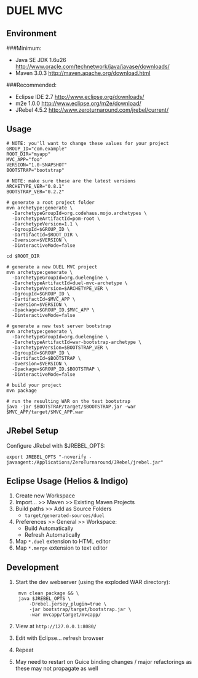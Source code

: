 DUEL MVC
========

Environment
-----------

###Minimum:

- Java SE JDK 1.6u26
	http://www.oracle.com/technetwork/java/javase/downloads/
- Maven 3.0.3
	http://maven.apache.org/download.html

###Recommended:

- Eclipse IDE 2.7
	http://www.eclipse.org/downloads/
- m2e 1.0.0
	http://www.eclipse.org/m2e/download/
- JRebel 4.5.2
	http://www.zeroturnaround.com/jrebel/current/

Usage
-----
	# NOTE: you'll want to change these values for your project
	GROUP_ID="com.example"
	ROOT_DIR="myapp"
	MVC_APP="foo"
	VERSION="1.0-SNAPSHOT"
	BOOTSTRAP="bootstrap"
	
	# NOTE: make sure these are the latest versions
	ARCHETYPE_VER="0.8.1"
	BOOTSTRAP_VER="0.2.2"
	
	# generate a root project folder
	mvn archetype:generate \
	  -DarchetypeGroupId=org.codehaus.mojo.archetypes \
	  -DarchetypeArtifactId=pom-root \
	  -DarchetypeVersion=1.1 \
	  -DgroupId=$GROUP_ID \
	  -DartifactId=$ROOT_DIR \
	  -Dversion=$VERSION \
	  -DinteractiveMode=false
	
	cd $ROOT_DIR
	
	# generate a new DUEL MVC project
	mvn archetype:generate \
	  -DarchetypeGroupId=org.duelengine \
	  -DarchetypeArtifactId=duel-mvc-archetype \
	  -DarchetypeVersion=$ARCHETYPE_VER \
	  -DgroupId=$GROUP_ID \
	  -DartifactId=$MVC_APP \
	  -Dversion=$VERSION \
	  -Dpackage=$GROUP_ID.$MVC_APP \
	  -DinteractiveMode=false
	
	# generate a new test server bootstrap
	mvn archetype:generate \
	  -DarchetypeGroupId=org.duelengine \
	  -DarchetypeArtifactId=war-bootstrap-archetype \
	  -DarchetypeVersion=$BOOTSTRAP_VER \
	  -DgroupId=$GROUP_ID \
	  -DartifactId=$BOOTSTRAP \
	  -Dversion=$VERSION \
	  -Dpackage=$GROUP_ID.$BOOTSTRAP \
	  -DinteractiveMode=false
	
	# build your project
	mvn package
	
	# run the resulting WAR on the test bootstrap
	java -jar $BOOTSTRAP/target/$BOOTSTRAP.jar -war $MVC_APP/target/$MVC_APP.war

JRebel Setup
------------

Configure JRebel with $JREBEL_OPTS:

	export JREBEL_OPTS "-noverify -javaagent:/Applications/ZeroTurnaround/JRebel/jrebel.jar"

Eclipse Usage (Helios & Indigo)
-------------------------------

1. Create new Workspace
2. Import... >> Maven >> Existing Maven Projects
3. Build paths >> Add as Source Folders
	- `target/generated-sources/duel`
4. Preferences >> General >> Workspace:
	- Build Automatically
	- Refresh Automatically
5. Map `*.duel` extension to HTML editor
6. Map `*.merge` extension to text editor

Development
-----------

1. Start the dev webserver (using the exploded WAR directory):

		mvn clean package && \
		java $JREBEL_OPTS \
			-Drebel.jersey_plugin=true \
			-jar bootstrap/target/bootstrap.jar \
			-war mvcapp/target/mvcapp/

2. View at `http://127.0.0.1:8080/`
3. Edit with Eclipse... refresh browser
4. Repeat
5. May need to restart on Guice binding changes / major refactorings as these may not propagate as well
